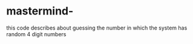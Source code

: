 # mastermind-
this code describes about guessing the number in which the system has random 4 digit numbers
